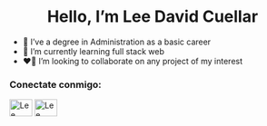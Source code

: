 <h1 align="center"> Hello, I’m Lee David Cuellar </h1>
<ul>
  <li>📱 I’ve a degree in Administration as a basic career</li>
  <li>👾 I’m currently learning full stack web</li>
  <li>❤️‍🔥 I’m looking to collaborate on any project of my interest
  </ul>
 
  
<h3 align="left">
        Conectate conmigo:
</h3>
    <p align="left">
        <a href="https://www.linkedin.com/in/lee-david-cuellar-sanz-4b2791b7/" rel="nofollow"><img align="center"
                src="https://raw.githubusercontent.com/rahuldkjain/github-profile-readme-generator/master/src/images/icons/Social/linked-in-alt.svg"
                alt="Lee David Cuellar" height="30" width="40" style="max-width: 100%;"></a>
        <a href="https://www.instagram.com/leedavidc/" rel="nofollow"><img align="center"
                src="https://raw.githubusercontent.com/rahuldkjain/github-profile-readme-generator/master/src/images/icons/Social/instagram.svg"
                alt="Lee David Cuellar" height="30" width="40" style="max-width: 100%;"></a>
    </p>

<!---
leedavidcscba/leedavidcscba is a ✨ special ✨ repository because its `README.md` (this file) appears on your GitHub profile- 
-->

